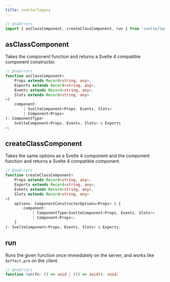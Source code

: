 ```yaml
---
title: svelte/legacy
---
```




```js
// @noErrors
import { asClassComponent, createClassComponent, run } from 'svelte/legacy';
```

## asClassComponent

Takes the component function and returns a Svelte 4 compatible component constructor.

<div class="ts-block">

```ts
// @noErrors
function asClassComponent<
	Props extends Record<string, any>,
	Exports extends Record<string, any>,
	Events extends Record<string, any>,
	Slots extends Record<string, any>
>(
	component:
		| SvelteComponent<Props, Events, Slots>
		| Component<Props>
): ComponentType<
	SvelteComponent<Props, Events, Slots> & Exports
>;
```

</div>

## createClassComponent

Takes the same options as a Svelte 4 component and the component function and returns a Svelte 4 compatible component.

<div class="ts-block">

```ts
// @noErrors
function createClassComponent<
	Props extends Record<string, any>,
	Exports extends Record<string, any>,
	Events extends Record<string, any>,
	Slots extends Record<string, any>
>(
	options: ComponentConstructorOptions<Props> & {
		component:
			| ComponentType<SvelteComponent<Props, Events, Slots>>
			| Component<Props>;
	}
): SvelteComponent<Props, Events, Slots> & Exports;
```

</div>

## run

Runs the given function once immediately on the server, and works like `$effect.pre` on the client.

<div class="ts-block">

```ts
// @noErrors
function run(fn: () => void | (() => void)): void;
```

</div>


